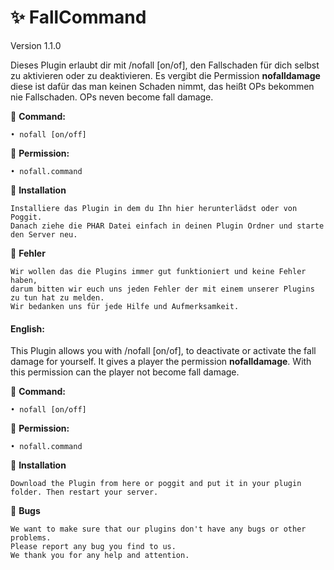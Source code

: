 # ✨ FallCommand
Version 1.1.0

Dieses Plugin erlaubt dir mit /nofall [on/of], den Fallschaden für dich selbst zu aktivieren oder zu deaktivieren.
Es vergibt die Permission **nofalldamage** diese ist dafür das man keinen Schaden nimmt, das heißt OPs bekommen nie Fallschaden. OPs neven become fall damage.

📌 **Command:**
```
• nofall [on/off]
```

📌 **Permission:**
```
• nofall.command
```

📌 **Installation**
```
Installiere das Plugin in dem du Ihn hier herunterlädst oder von Poggit.
Danach ziehe die PHAR Datei einfach in deinen Plugin Ordner und starte den Server neu.
```

📌 **Fehler**
```
Wir wollen das die Plugins immer gut funktioniert und keine Fehler haben,
darum bitten wir euch uns jeden Fehler der mit einem unserer Plugins zu tun hat zu melden.
Wir bedanken uns für jede Hilfe und Aufmerksamkeit.
```


#### English:
This Plugin allows you with /nofall [on/of], to deactivate or activate the fall damage for yourself.
It gives a player the permission **nofalldamage**. With this permission can the player not become fall damage.

📌 **Command:**
```
• nofall [on/off]
```

📌 **Permission:**
```
• nofall.command
```

📌 **Installation**
```
Download the Plugin from here or poggit and put it in your plugin folder. Then restart your server.
```

📌 **Bugs**
```
We want to make sure that our plugins don't have any bugs or other problems.
Please report any bug you find to us.
We thank you for any help and attention.
```
